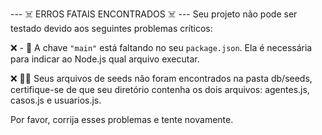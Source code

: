 
--- ☠️ ERROS FATAIS ENCONTRADOS ☠️ ---
Seu projeto não pode ser testado devido aos seguintes problemas críticos:

❌ - 🔑 A chave `"main"` está faltando no seu `package.json`. Ela é necessária para indicar ao Node.js qual arquivo executar.

❌ 👨‍💻 Seus arquivos de seeds não foram encontrados na pasta db/seeds, certifique-se de que seu diretório contenha os dois arquivos: agentes.js, casos.js e usuarios.js.


Por favor, corrija esses problemas e tente novamente.